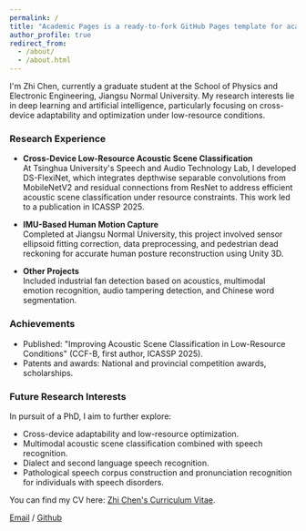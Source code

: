 ```yaml
---
permalink: /
title: "Academic Pages is a ready-to-fork GitHub Pages template for academic personal websites"
author_profile: true
redirect_from: 
  - /about/
  - /about.html
---
```


I'm Zhi Chen, currently a graduate student at the School of Physics and Electronic Engineering, Jiangsu Normal University. My research interests lie in deep learning and artificial intelligence, particularly focusing on cross-device adaptability and optimization under low-resource conditions.

### Research Experience

- **Cross-Device Low-Resource Acoustic Scene Classification**  
  At Tsinghua University's Speech and Audio Technology Lab, I developed DS-FlexiNet, which integrates depthwise separable convolutions from MobileNetV2 and residual connections from ResNet to address efficient acoustic scene classification under resource constraints. This work led to a publication in ICASSP 2025.

- **IMU-Based Human Motion Capture**  
  Completed at Jiangsu Normal University, this project involved sensor ellipsoid fitting correction, data preprocessing, and pedestrian dead reckoning for accurate human posture reconstruction using Unity 3D.

- **Other Projects**  
  Included industrial fan detection based on acoustics, multimodal emotion recognition, audio tampering detection, and Chinese word segmentation.

### Achievements
- Published: "Improving Acoustic Scene Classification in Low-Resource Conditions" (CCF-B, first author, ICASSP 2025).
- Patents and awards: National and provincial competition awards, scholarships.

### Future Research Interests
In pursuit of a PhD, I aim to further explore:
- Cross-device adaptability and low-resource optimization.
- Multimodal acoustic scene classification combined with speech recognition.
- Dialect and second language speech recognition.
- Pathological speech corpus construction and pronunciation recognition for individuals with speech disorders.

You can find my CV here: [Zhi Chen's Curriculum Vitae](请提供你的简历链接).

[Email](mailto:augenstern-chen@foxmail.com) / [Github](https://augenstern1120.github.io/ZhiChen/)
